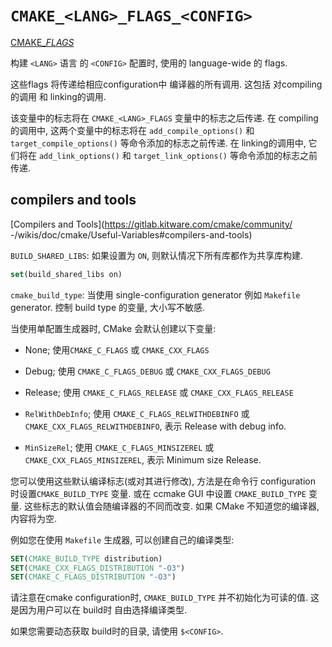 # `CMAKE_<LANG>_FLAGS_<CONFIG>`

[CMAKE_<LANG>_FLAGS_<CONFIG>](https://cmake.org/cmake/help/latest/variable/CMAKE_LANG_FLAGS_CONFIG.html)

构建 `<LANG>` 语言 的 `<CONFIG>` 配置时,
使用的 language-wide 的 flags.

这些flags 将传递给相应configuration中 编译器的所有调用.
这包括 对compiling的调用 和 linking的调用.

该变量中的标志将在 `CMAKE_<LANG>_FLAGS` 变量中的标志之后传递.
在 compiling的调用中,
这两个变量中的标志将在 `add_compile_options()` 和 `target_compile_options()` 等命令添加的标志之前传递.
在 linking的调用中, 它们将在 `add_link_options()` 和 `target_link_options()` 等命令添加的标志之前传递.

## compilers and tools

[Compilers and Tools](https://gitlab.kitware.com/cmake/community/
-/wikis/doc/cmake/Useful-Variables#compilers-and-tools)

`BUILD_SHARED_LIBS`:
如果设置为 `ON`, 则默认情况下所有库都作为共享库构建.

```cmake
set(build_shared_libs on)
```

`cmake_build_type`:
当使用 single-configuration generator 例如 `Makefile` generator.
控制 build type 的变量, 大小写不敏感.

当使用单配置生成器时, CMake 会默认创建以下变量:

+ None; 使用`CMAKE_C_FLAGS` 或 `CMAKE_CXX_FLAGS`
+ Debug; 使用 `CMAKE_C_FLAGS_DEBUG` 或 `CMAKE_CXX_FLAGS_DEBUG`
+ Release; 使用 `CMAKE_C_FLAGS_RELEASE` 或 `CMAKE_CXX_FLAGS_RELEASE`
+ `RelWithDebInfo`; 使用 `CMAKE_C_FLAGS_RELWITHDEBINFO` 或
`CMAKE_CXX_FLAGS_RELWITHDEBINFO`, 表示 Release with debug info.

+ `MinSizeRel`; 使用 `CMAKE_C_FLAGS_MINSIZEREL` 或
`CMAKE_CXX_FLAGS_MINSIZEREL`, 表示 Minimum size Release.

您可以使用这些默认编译标志(或对其进行修改),
方法是在命令行 configuration 时设置`CMAKE_BUILD_TYPE` 变量.
或在 ccmake GUI 中设置 `CMAKE_BUILD_TYPE` 变量.
这些标志的默认值会随编译器的不同而改变.
如果 CMake 不知道您的编译器, 内容将为空.

例如您在使用 `Makefile` 生成器, 可以创建自己的编译类型:

```cmake
SET(CMAKE_BUILD_TYPE distribution)
SET(CMAKE_CXX_FLAGS_DISTRIBUTION "-O3")
SET(CMAKE_C_FLAGS_DISTRIBUTION "-O3")
```

请注意在cmake configuration时,
`CMAKE_BUILD_TYPE` 并不初始化为可读的值.
这是因为用户可以在 build时 自由选择编译类型.

如果您需要动态获取 build时的目录, 请使用 `$<CONFIG>`.
